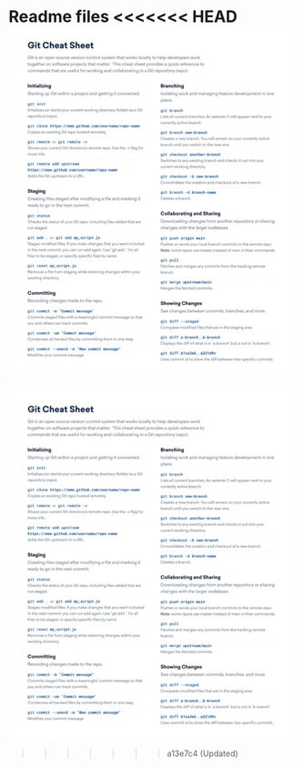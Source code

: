 Readme files
<<<<<<< HEAD
![Git Cheatsheet](Cheatsheet.jpg)
=======
![Git Cheatsheet](Cheatsheet.jpg)
>>>>>>> a13e7c4 (Updated)
